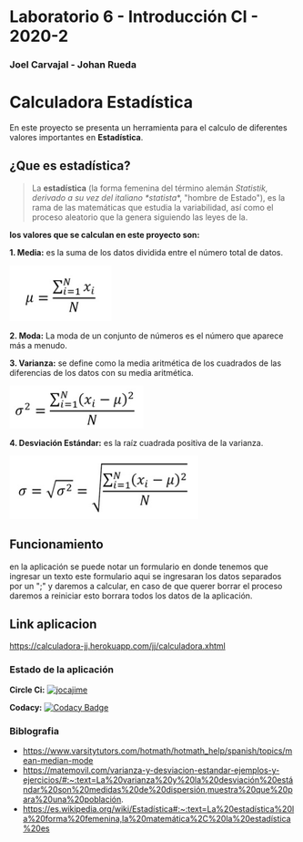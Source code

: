 
# Laboratorio 6 - Introducción CI - 2020-2
### Joel Carvajal - Johan Rueda
# **Calculadora Estadística**
En este proyecto se presenta un herramienta para el calculo de diferentes valores importantes en **Estadística**.
## ¿Que es estadística?
> La **estadística** (la forma femenina del término alemán _Statistik, derivado a su vez del italiano *statista_*, "hombre de Estado"), es la rama de las matemáticas que estudia la variabilidad, así como el proceso aleatorio que la genera siguiendo las leyes de la.

**los valores que se calculan en este proyecto son:**

 **1. Media:** es la suma de los datos dividida entre el número total de datos.
 
![](https://github.com/jocajime/CVDS-LAB6/blob/master/Imagenes/MediaFormula.PNG)

 **2. Moda:** La moda de un conjunto de números es el número que aparece más a menudo.
 
 **3. Varianza:** se define como la media aritmética de los cuadrados de las diferencias de los datos con su media aritmética.
 
![](https://github.com/jocajime/CVDS-LAB6/blob/master/Imagenes/VarianzaFormula.PNG)

**4. Desviación Estándar:** es la raíz cuadrada positiva de la varianza.

![](https://github.com/jocajime/CVDS-LAB6/blob/master/Imagenes/DesviacionFormula.PNG)

## Funcionamiento
en la aplicación se puede notar un formulario en donde tenemos que ingresar un texto este formulario aqui se ingresaran los datos separados por un ";" y daremos a calcular, en caso de que querer borrar el proceso daremos a reiniciar esto borrara todos los datos de la aplicación.

## Link aplicacion

https://calculadora-jj.herokuapp.com/jj/calculadora.xhtml

### Estado de la aplicación

**Circle Ci:** [![jocajime](https://circleci.com/gh/jocajime/CVDS-LAB6.svg?style=shield)](https://github.com/jocajime/CVDS-LAB6)

**Codacy:** [![Codacy Badge](https://app.codacy.com/project/badge/Grade/ee21eeb766784ea08adfb6420d2fd966)](https://www.codacy.com/manual/jocajime/CVDS-LAB6/dashboard?utm_source=github.com&amp;utm_medium=referral&amp;utm_content=jocajime/CVDS-LAB6&amp;utm_campaign=Badge_Grade)

### Biblografia
 - https://www.varsitytutors.com/hotmath/hotmath_help/spanish/topics/mean-median-mode
 - https://matemovil.com/varianza-y-desviacion-estandar-ejemplos-y-ejercicios/#:~:text=La%20varianza%20y%20la%20desviación%20estándar%20son%20medidas%20de%20dispersión,muestra%20que%20para%20una%20población.
 - https://es.wikipedia.org/wiki/Estadística#:~:text=La%20estadística%20la%20forma%20femenina,la%20matemática%2C%20la%20estadística%20es
